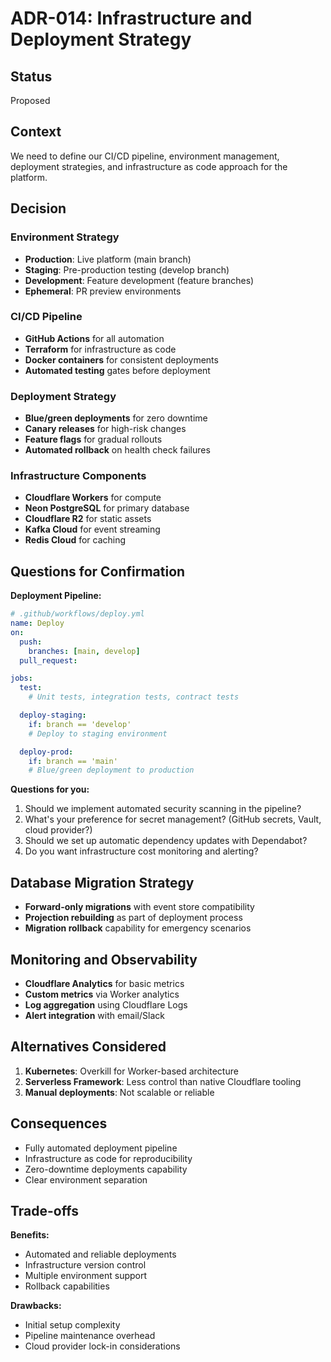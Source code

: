 # ADR-014: Infrastructure and Deployment Strategy

## Status

Proposed

## Context

We need to define our CI/CD pipeline, environment management, deployment strategies, and infrastructure as code approach for the platform.

## Decision

### Environment Strategy

- **Production**: Live platform (main branch)
- **Staging**: Pre-production testing (develop branch)
- **Development**: Feature development (feature branches)
- **Ephemeral**: PR preview environments

### CI/CD Pipeline

- **GitHub Actions** for all automation
- **Terraform** for infrastructure as code
- **Docker containers** for consistent deployments
- **Automated testing** gates before deployment

### Deployment Strategy

- **Blue/green deployments** for zero downtime
- **Canary releases** for high-risk changes
- **Feature flags** for gradual rollouts
- **Automated rollback** on health check failures

### Infrastructure Components

- **Cloudflare Workers** for compute
- **Neon PostgreSQL** for primary database
- **Cloudflare R2** for static assets
- **Kafka Cloud** for event streaming
- **Redis Cloud** for caching

## Questions for Confirmation

**Deployment Pipeline:**

```yaml
# .github/workflows/deploy.yml
name: Deploy
on:
  push:
    branches: [main, develop]
  pull_request:

jobs:
  test:
    # Unit tests, integration tests, contract tests

  deploy-staging:
    if: branch == 'develop'
    # Deploy to staging environment

  deploy-prod:
    if: branch == 'main'
    # Blue/green deployment to production
```

**Questions for you:**

1. Should we implement automated security scanning in the pipeline?
2. What's your preference for secret management? (GitHub secrets, Vault, cloud provider?)
3. Should we set up automatic dependency updates with Dependabot?
4. Do you want infrastructure cost monitoring and alerting?

## Database Migration Strategy

- **Forward-only migrations** with event store compatibility
- **Projection rebuilding** as part of deployment process
- **Migration rollback** capability for emergency scenarios

## Monitoring and Observability

- **Cloudflare Analytics** for basic metrics
- **Custom metrics** via Worker analytics
- **Log aggregation** using Cloudflare Logs
- **Alert integration** with email/Slack

## Alternatives Considered

1. **Kubernetes**: Overkill for Worker-based architecture
2. **Serverless Framework**: Less control than native Cloudflare tooling
3. **Manual deployments**: Not scalable or reliable

## Consequences

- Fully automated deployment pipeline
- Infrastructure as code for reproducibility
- Zero-downtime deployments capability
- Clear environment separation

## Trade-offs

**Benefits:**

- Automated and reliable deployments
- Infrastructure version control
- Multiple environment support
- Rollback capabilities

**Drawbacks:**

- Initial setup complexity
- Pipeline maintenance overhead
- Cloud provider lock-in considerations

```

```
